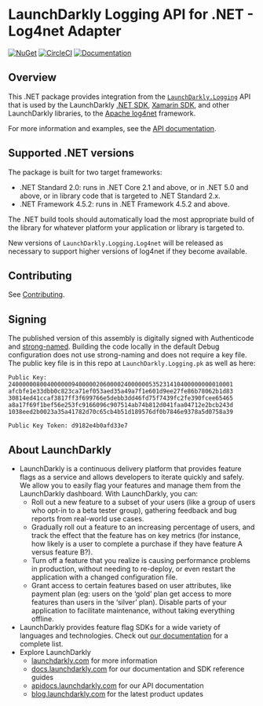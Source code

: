 # LaunchDarkly Logging API for .NET - Log4net Adapter

[![NuGet](https://img.shields.io/nuget/v/LaunchDarkly.Logging.Log4net.svg?style=flat-square)](https://www.nuget.org/packages/LaunchDarkly.Logging.Log4net/)
[![CircleCI](https://circleci.com/gh/launchdarkly/dotnet-logging-adapter-log4net.svg?style=shield)](https://circleci.com/gh/launchdarkly/dotnet-logging-adapter-log4net)
[![Documentation](https://img.shields.io/static/v1?label=GitHub+Pages&message=reference&color=00add8)](https://launchdarkly.github.io/dotnet-logging-adapter-log4net)

## Overview

This .NET package provides integration from the [`LaunchDarkly.Logging`](https://launchdarkly.github.io/dotnet-logging) API that is used by the LaunchDarkly [.NET SDK](https://github.com/launchdarkly/dotnet-server-sdk), [Xamarin SDK](https://github.com/launchdarkly/xamarin-client-sdk), and other LaunchDarkly libraries, to the [Apache log4net](https://logging.apache.org/log4net/) framework.

For more information and examples, see the [API documentation](https://launchdarkly.github.io/dotnet-logging-adapter-log4net).

## Supported .NET versions

The package is built for two target frameworks:

* .NET Standard 2.0: runs in .NET Core 2.1 and above, or in .NET 5.0 and above, or in library code that is targeted to .NET Standard 2.x.
* .NET Framework 4.5.2: runs in .NET Framework 4.5.2 and above.

The .NET build tools should automatically load the most appropriate build of the library for whatever platform your application or library is targeted to.

New versions of `LaunchDarkly.Logging.Log4net` will be released as necessary to support higher versions of log4net if they become available.

## Contributing

See [Contributing](https://github.com/launchdarkly/dotnet-logging-adapter-log4net/blob/master/CONTRIBUTING.md).

## Signing

The published version of this assembly is digitally signed with Authenticode and [strong-named](https://docs.microsoft.com/en-us/dotnet/framework/app-domains/strong-named-assemblies). Building the code locally in the default Debug configuration does not use strong-naming and does not require a key file. The public key file is in this repo at `LaunchDarkly.Logging.pk` as well as here:

```
Public Key:
2400000080040000009400000206000024000000535231410400000000010001
afcbfe1e33dbb0c823ca71ef053aed35a49a7f1e601d9ee27fe86b78062b1d83
30814ed41ccaf3817ff3f699766e5debb3dd46fd75f7439fc2fe390fcee65465
a8a17f69f1bef56e253fc9166096c907514ab74b812d041faa04712e2bcb243d
1038eed2b0023a35a41782d70c65cb4b51d189576df0b7846e9378a5d0758a39

Public Key Token: d9182e4b0afd33e7
```

## About LaunchDarkly
 
* LaunchDarkly is a continuous delivery platform that provides feature flags as a service and allows developers to iterate quickly and safely. We allow you to easily flag your features and manage them from the LaunchDarkly dashboard.  With LaunchDarkly, you can:
    * Roll out a new feature to a subset of your users (like a group of users who opt-in to a beta tester group), gathering feedback and bug reports from real-world use cases.
    * Gradually roll out a feature to an increasing percentage of users, and track the effect that the feature has on key metrics (for instance, how likely is a user to complete a purchase if they have feature A versus feature B?).
    * Turn off a feature that you realize is causing performance problems in production, without needing to re-deploy, or even restart the application with a changed configuration file.
    * Grant access to certain features based on user attributes, like payment plan (eg: users on the ‘gold’ plan get access to more features than users in the ‘silver’ plan). Disable parts of your application to facilitate maintenance, without taking everything offline.
* LaunchDarkly provides feature flag SDKs for a wide variety of languages and technologies. Check out [our documentation](https://docs.launchdarkly.com/docs) for a complete list.
* Explore LaunchDarkly
    * [launchdarkly.com](https://www.launchdarkly.com/ "LaunchDarkly Main Website") for more information
    * [docs.launchdarkly.com](https://docs.launchdarkly.com/  "LaunchDarkly Documentation") for our documentation and SDK reference guides
    * [apidocs.launchdarkly.com](https://apidocs.launchdarkly.com/  "LaunchDarkly API Documentation") for our API documentation
    * [blog.launchdarkly.com](https://blog.launchdarkly.com/  "LaunchDarkly Blog Documentation") for the latest product updates
